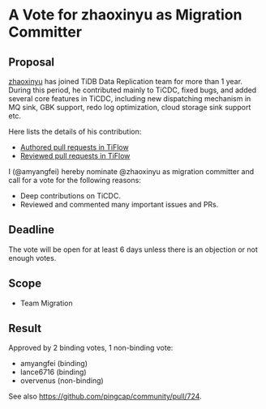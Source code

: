 # A Vote for zhaoxinyu as Migration Committer

## Proposal

[zhaoxinyu](https://github.com/zhaoxinyu) has joined TiDB Data Replication team for more than 1 year. During this period, he contributed mainly to TiCDC, fixed bugs, and added several core features in TiCDC, including new dispatching mechanism in MQ sink, GBK support, redo log optimization, cloud storage sink support etc.

Here lists the details of his contribution:

* [Authored pull requests in TiFlow](https://github.com/pingcap/tiflow/pulls?q=is%3Apr+sort%3Aupdated-desc+author%3Azhaoxinyu+is%3Aclosed)
* [Reviewed pull requests in TiFlow](https://github.com/pingcap/tiflow/pulls?q=is%3Apr+reviewed-by%3Azhaoxinyu)

I (@amyangfei) hereby nominate @zhaoxinyu as migration committer and call for a vote for the following reasons:

* Deep contributions on TiCDC.
* Reviewed and commented many important issues and PRs.

## Deadline

The vote will be open for at least 6 days unless there is an objection or not enough votes.

## Scope

* Team Migration

## Result

Approved by 2 binding votes, 1 non-binding vote:

* amyangfei (binding)
* lance6716 (binding)
* overvenus (non-binding)

See also https://github.com/pingcap/community/pull/724.
